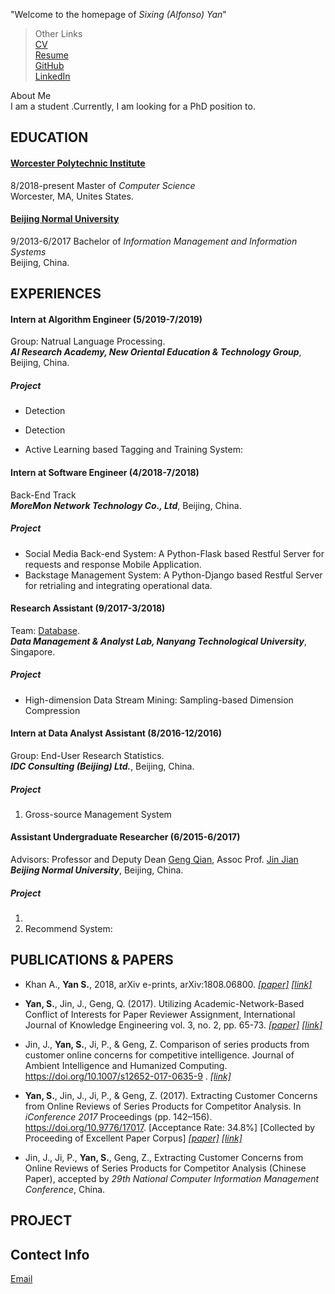 "Welcome to the homepage of _Sixing (Alfonso) Yan_"

> Other Links   
> [CV]()   
> [Resume]()   
> [GitHub]()   
> [LinkedIn]()   

About Me     
I am a student .Currently, I am looking for a PhD position to.     


## **EDUCATION**
#### [**Worcester Polytechnic Institute**](https://www.wpi.edu/) 
8/2018-present
Master of *Computer Science*     
Worcester, MA, Unites States.    

#### [**Beijing Normal University**](http://english.bnu.edu.cn/)
9/2013-6/2017
Bachelor of *Information Management and Information Systems*   
Beijing, China.  
	

## **EXPERIENCES**
#### Intern at Algorithm Engineer (5/2019-7/2019)
Group: Natrual Language Processing.    
**_AI Research Academy, New Oriental Education & Technology Group_**, Beijing, China.   
##### Project
- Detection

- Detection

- Active Learning based Tagging and Training System: 

#### Intern at Software Engineer (4/2018-7/2018)  
Back-End Track   
**_MoreMon Network Technology Co., Ltd_**, Beijing, China.   
##### Project   
- Social Media Back-end System: A Python-Flask based Restful Server for requests and response Mobile Application.
- Backstage Management System: A Python-Django based Restful Server for retrialing and integrating operational data.
 
#### Research Assistant (9/2017-3/2018)  
Team: [Database](http://www.ntu.edu.sg/home/arijit.khan/team.html).    
**_Data Management & Analyst Lab, Nanyang Technological University_**, Singapore.   
##### Project   
- High-dimension Data Stream Mining: Sampling-based Dimension Compression
 
#### Intern at Data Analyst Assistant (8/2016-12/2016)   
Group: End-User Research Statistics.    
**_IDC Consulting (Beijing) Ltd._**, Beijing, China.   
##### Project   
1. Gross-source Management System

#### Assistant Undergraduate Researcher (6/2015-6/2017) 
Advisors: Professor and Deputy Dean [Geng Qian](http://www.sg.bnu.edu.cn/teacherdetail.aspx), Assoc Prof. [Jin Jian](http://www.sg.bnu.edu.cn/teacherdetail.aspx)   
**_Beijing Normal University_**, Beijing, China.   
##### Project
1. 
2. Recommend System: 



## **PUBLICATIONS & PAPERS**
 - Khan A., **Yan S.**, 2018, arXiv e-prints, arXiv:1808.06800. [*[paper]*](http://www.ijke.org/vol3/89-TS0034.pdf) [*[link]*](http://www.ijke.org/index.php?m=content&c=index&a=show&catid=47&id=135)

 - **Yan, S.**, Jin, J., Geng, Q. (2017). Utilizing Academic-Network-Based Conflict of Interests for Paper Reviewer Assignment, International Journal of Knowledge Engineering vol. 3, no. 2, pp. 65-73. [*[paper]*](http://www.ijke.org/vol3/89-TS0034.pdf) [*[link]*](http://www.ijke.org/index.php?m=content&c=index&a=show&catid=47&id=135)

 - Jin, J., **Yan, S.**, Ji, P., & Geng, Z. Comparison of series products from customer online concerns for competitive intelligence. Journal of Ambient Intelligence and Humanized Computing. https://doi.org/10.1007/s12652-017-0635-9 . [*[link]*](https://link.springer.com/article/10.1007%2Fs12652-017-0635-9)

 - **Yan, S.**, Jin, J., Ji, P., & Geng, Z. (2017). Extracting Customer Concerns from Online Reviews of Series Products for Competitor Analysis. In *iConference 2017* Proceedings (pp. 142–156). https://doi.org/10.9776/17017. [Acceptance Rate: 34.8%] [Collected by Proceeding of Excellent Paper Corpus] [*[paper]*](https://www.ideals.illinois.edu/bitstream/handle/2142/96669/1.17_290_Yan-Extracting%20Customer%20Concerns%20From%20Online%20Reviews%20of%20Series%20Products.pdf?sequence=1&isAllowed=y) [*[link]*](http://hdl.handle.net/2142/96669)
 
 - Jin, J., Ji, P., **Yan, S.**, Geng, Z., Extracting Customer Concerns from Online Reviews of Series Products for Competitor Analysis (Chinese Paper), accepted by *29th National Computer Information Management Conference*, China. 


## **PROJECT** 



## Contect Info
[Email](plutoyem@outlook.com)